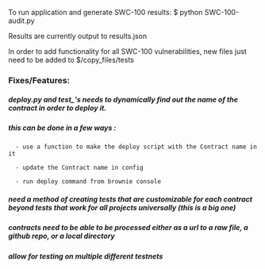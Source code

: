 To run application and generate SWC-100 results:
   $ python SWC-100-audit.py


Results are currently output to results.json


In order to add functionality for all SWC-100 vulnerabilities, new files just need to be added to $/copy_files/tests



### Fixes/Features:
   ##### deploy.py and test_'s needs to dynamically find out the name of the contract in order to deploy it.
   ##### this can be done in a few ways :

      - use a function to make the deploy script with the Contract name in it

      - update the Contract name in config

      - run deploy command from brownie console

   ##### need a method of creating tests that are customizable for each contract beyond tests that work for all projects universally (this is a big one)

   ##### contracts need to be able to be processed either as a url to a raw file, a github repo, or a local directory

   ##### allow for testing on multiple different testnets